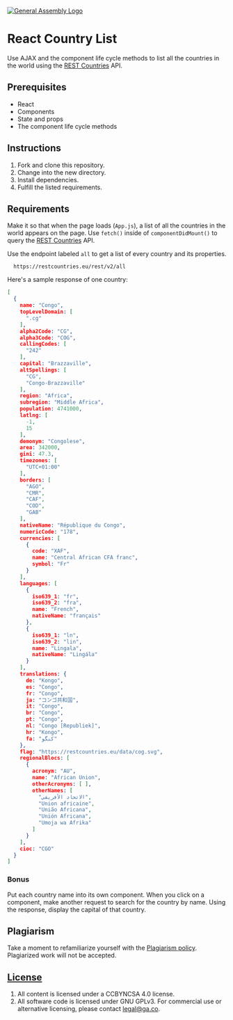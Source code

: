 [![General Assembly Logo](https://camo.githubusercontent.com/1a91b05b8f4d44b5bbfb83abac2b0996d8e26c92/687474703a2f2f692e696d6775722e636f6d2f6b6538555354712e706e67)](https://generalassemb.ly/education/web-development-immersive)

# React Country List

Use AJAX and the component life cycle methods to list all the countries in the
world using the [REST Countries](https://restcountries.eu) API.

## Prerequisites

- React
- Components
- State and props
- The component life cycle methods

## Instructions

1. Fork and clone this repository.
1. Change into the new directory.
1. Install dependencies.
1. Fulfill the listed requirements.

## Requirements

Make it so that when the page loads (`App.js`), a list of all the countries in
the world appears on the page. Use `fetch()` inside of `componentDidMount()` to
query the [REST Countries](https://restcountries.eu) API.

Use the endpoint labeled `all` to get a list of every country and its
properties.

```
  https://restcountries.eu/rest/v2/all
```

Here's a sample response of one country:

```json
[
  {
    name: "Congo",
    topLevelDomain: [
      ".cg"
    ],
    alpha2Code: "CG",
    alpha3Code: "COG",
    callingCodes: [
      "242"
    ],
    capital: "Brazzaville",
    altSpellings: [
      "CG",
      "Congo-Brazzaville"
    ],
    region: "Africa",
    subregion: "Middle Africa",
    population: 4741000,
    latlng: [
      -1,
      15
    ],
    demonym: "Congolese",
    area: 342000,
    gini: 47.3,
    timezones: [
      "UTC+01:00"
    ],
    borders: [
      "AGO",
      "CMR",
      "CAF",
      "COD",
      "GAB"
    ],
    nativeName: "République du Congo",
    numericCode: "178",
    currencies: [
      {
        code: "XAF",
        name: "Central African CFA franc",
        symbol: "Fr"
      }
    ],
    languages: [
      {
        iso639_1: "fr",
        iso639_2: "fra",
        name: "French",
        nativeName: "français"
      },
      {
        iso639_1: "ln",
        iso639_2: "lin",
        name: "Lingala",
        nativeName: "Lingála"
      }
    ],
    translations: {
      de: "Kongo",
      es: "Congo",
      fr: "Congo",
      ja: "コンゴ共和国",
      it: "Congo",
      br: "Congo",
      pt: "Congo",
      nl: "Congo [Republiek]",
      hr: "Kongo",
      fa: "کنگو"
    },
    flag: "https://restcountries.eu/data/cog.svg",
    regionalBlocs: [
      {
        acronym: "AU",
        name: "African Union",
        otherAcronyms: [ ],
        otherNames: [
          "الاتحاد الأفريقي",
          "Union africaine",
          "União Africana",
          "Unión Africana",
          "Umoja wa Afrika"
        ]
      }
    ],
    cioc: "CGO"
  }
]
```


### Bonus

Put each country name into its own component. When you click on a component, make another request to search for the country by name. Using the response, display the capital of that country.

## Plagiarism

Take a moment to refamiliarize yourself with the
[Plagiarism policy](https://git.generalassemb.ly/DC-WDI/Administrative/blob/master/plagiarism.md).
Plagiarized work will not be accepted.

## [License](LICENSE)

1.  All content is licensed under a CC­BY­NC­SA 4.0 license.
1.  All software code is licensed under GNU GPLv3. For commercial use or
    alternative licensing, please contact legal@ga.co.
